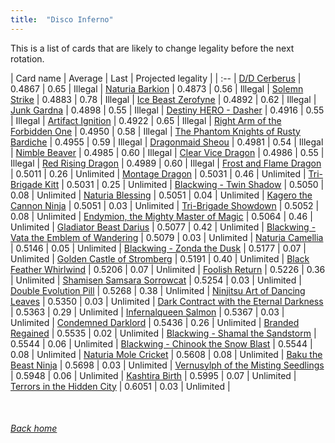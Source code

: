 ```yaml
---
title:  "Disco Inferno"
---
```


This is a list of cards that are likely to change legality before the next rotation.

| Card name | Average | Last | Projected legality |
| :-- |
[D/D Cerberus](https://db.ygoprodeck.com/card/?search=D/D%20Cerberus) | 0.4867 | 0.65 | Illegal |
[Naturia Barkion](https://db.ygoprodeck.com/card/?search=Naturia%20Barkion) | 0.4873 | 0.56 | Illegal |
[Solemn Strike](https://db.ygoprodeck.com/card/?search=Solemn%20Strike) | 0.4883 | 0.78 | Illegal |
[Ice Beast Zerofyne](https://db.ygoprodeck.com/card/?search=Ice%20Beast%20Zerofyne) | 0.4892 | 0.62 | Illegal |
[Junk Gardna](https://db.ygoprodeck.com/card/?search=Junk%20Gardna) | 0.4898 | 0.55 | Illegal |
[Destiny HERO - Dasher](https://db.ygoprodeck.com/card/?search=Destiny%20HERO%20-%20Dasher) | 0.4916 | 0.55 | Illegal |
[Artifact Ignition](https://db.ygoprodeck.com/card/?search=Artifact%20Ignition) | 0.4922 | 0.65 | Illegal |
[Right Arm of the Forbidden One](https://db.ygoprodeck.com/card/?search=Right%20Arm%20of%20the%20Forbidden%20One) | 0.4950 | 0.58 | Illegal |
[The Phantom Knights of Rusty Bardiche](https://db.ygoprodeck.com/card/?search=The%20Phantom%20Knights%20of%20Rusty%20Bardiche) | 0.4955 | 0.59 | Illegal |
[Dragonmaid Sheou](https://db.ygoprodeck.com/card/?search=Dragonmaid%20Sheou) | 0.4981 | 0.54 | Illegal |
[Nimble Beaver](https://db.ygoprodeck.com/card/?search=Nimble%20Beaver) | 0.4985 | 0.60 | Illegal |
[Clear Vice Dragon](https://db.ygoprodeck.com/card/?search=Clear%20Vice%20Dragon) | 0.4986 | 0.55 | Illegal |
[Red Rising Dragon](https://db.ygoprodeck.com/card/?search=Red%20Rising%20Dragon) | 0.4989 | 0.60 | Illegal |
[Frost and Flame Dragon](https://db.ygoprodeck.com/card/?search=Frost%20and%20Flame%20Dragon) | 0.5011 | 0.26 | Unlimited |
[Montage Dragon](https://db.ygoprodeck.com/card/?search=Montage%20Dragon) | 0.5031 | 0.46 | Unlimited |
[Tri-Brigade Kitt](https://db.ygoprodeck.com/card/?search=Tri-Brigade%20Kitt) | 0.5031 | 0.25 | Unlimited |
[Blackwing - Twin Shadow](https://db.ygoprodeck.com/card/?search=Blackwing%20-%20Twin%20Shadow) | 0.5050 | 0.08 | Unlimited |
[Naturia Blessing](https://db.ygoprodeck.com/card/?search=Naturia%20Blessing) | 0.5051 | 0.04 | Unlimited |
[Kagero the Cannon Ninja](https://db.ygoprodeck.com/card/?search=Kagero%20the%20Cannon%20Ninja) | 0.5051 | 0.03 | Unlimited |
[Tri-Brigade Showdown](https://db.ygoprodeck.com/card/?search=Tri-Brigade%20Showdown) | 0.5052 | 0.08 | Unlimited |
[Endymion, the Mighty Master of Magic](https://db.ygoprodeck.com/card/?search=Endymion,%20the%20Mighty%20Master%20of%20Magic) | 0.5064 | 0.46 | Unlimited |
[Gladiator Beast Darius](https://db.ygoprodeck.com/card/?search=Gladiator%20Beast%20Darius) | 0.5077 | 0.42 | Unlimited |
[Blackwing - Vata the Emblem of Wandering](https://db.ygoprodeck.com/card/?search=Blackwing%20-%20Vata%20the%20Emblem%20of%20Wandering) | 0.5079 | 0.03 | Unlimited |
[Naturia Camellia](https://db.ygoprodeck.com/card/?search=Naturia%20Camellia) | 0.5146 | 0.05 | Unlimited |
[Blackwing - Zonda the Dusk](https://db.ygoprodeck.com/card/?search=Blackwing%20-%20Zonda%20the%20Dusk) | 0.5177 | 0.07 | Unlimited |
[Golden Castle of Stromberg](https://db.ygoprodeck.com/card/?search=Golden%20Castle%20of%20Stromberg) | 0.5191 | 0.40 | Unlimited |
[Black Feather Whirlwind](https://db.ygoprodeck.com/card/?search=Black%20Feather%20Whirlwind) | 0.5206 | 0.07 | Unlimited |
[Foolish Return](https://db.ygoprodeck.com/card/?search=Foolish%20Return) | 0.5226 | 0.36 | Unlimited |
[Shamisen Samsara Sorrowcat](https://db.ygoprodeck.com/card/?search=Shamisen%20Samsara%20Sorrowcat) | 0.5254 | 0.03 | Unlimited |
[Double Evolution Pill](https://db.ygoprodeck.com/card/?search=Double%20Evolution%20Pill) | 0.5268 | 0.38 | Unlimited |
[Ninjitsu Art of Dancing Leaves](https://db.ygoprodeck.com/card/?search=Ninjitsu%20Art%20of%20Dancing%20Leaves) | 0.5350 | 0.03 | Unlimited |
[Dark Contract with the Eternal Darkness](https://db.ygoprodeck.com/card/?search=Dark%20Contract%20with%20the%20Eternal%20Darkness) | 0.5363 | 0.29 | Unlimited |
[Infernalqueen Salmon](https://db.ygoprodeck.com/card/?search=Infernalqueen%20Salmon) | 0.5367 | 0.03 | Unlimited |
[Condemned Darklord](https://db.ygoprodeck.com/card/?search=Condemned%20Darklord) | 0.5436 | 0.26 | Unlimited |
[Branded Regained](https://db.ygoprodeck.com/card/?search=Branded%20Regained) | 0.5535 | 0.02 | Unlimited |
[Blackwing - Shamal the Sandstorm](https://db.ygoprodeck.com/card/?search=Blackwing%20-%20Shamal%20the%20Sandstorm) | 0.5544 | 0.06 | Unlimited |
[Blackwing - Chinook the Snow Blast](https://db.ygoprodeck.com/card/?search=Blackwing%20-%20Chinook%20the%20Snow%20Blast) | 0.5544 | 0.08 | Unlimited |
[Naturia Mole Cricket](https://db.ygoprodeck.com/card/?search=Naturia%20Mole%20Cricket) | 0.5608 | 0.08 | Unlimited |
[Baku the Beast Ninja](https://db.ygoprodeck.com/card/?search=Baku%20the%20Beast%20Ninja) | 0.5698 | 0.03 | Unlimited |
[Vernusylph of the Misting Seedlings](https://db.ygoprodeck.com/card/?search=Vernusylph%20of%20the%20Misting%20Seedlings) | 0.5948 | 0.06 | Unlimited |
[Kashtira Birth](https://db.ygoprodeck.com/card/?search=Kashtira%20Birth) | 0.5995 | 0.07 | Unlimited |
[Terrors in the Hidden City](https://db.ygoprodeck.com/card/?search=Terrors%20in%20the%20Hidden%20City) | 0.6051 | 0.03 | Unlimited |

<br>

###### [Back home](index)